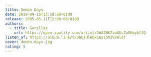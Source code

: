 ```yaml
---
title: Demon Days
date: 2019-09-15T13:58:00+0100
release: 2005-05-11T12:00:00+0100
authors:
  - title: Gorillaz
    url: https://open.spotify.com/artist/3AA28KZvwAUcZuOKwyblJQ
listen_of: https://album.link/s/0bUTHlWbkSQysoM3VsWldT
cover: demon-days.jpg
rating: 5
---
```

